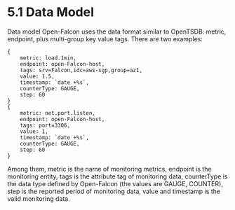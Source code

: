 # 5.1 Data Model

Data model
Open-Falcon uses the data format similar to OpenTSDB: metric, endpoint, plus multi-group key value tags. There are two examples:
```
{
    metric: load.1min,
    endpoint: open-Falcon-host,
    tags: srv=Falcon,idc=aws-sgp,group=az1,
    value: 1.5,
    timestamp: `date +%s`,
    counterType: GAUGE,
    step: 60
}
{
    metric: net.port.listen,
    endpoint: open-Falcon-host,
    tags: port=3306,
    value: 1,
    timestamp: `date +%s`,
    counterType: GAUGE,
    step: 60
}
```
Among them, metric is the name of monitoring metrics, endpoint is the monitoring entity, tags is the attribute tag of monitoring data, counterType is the data type defined by Open-Falcon (the values are GAUGE, COUNTER), step is the reported period of monitoring data, value and timestamp is the valid monitoring data.